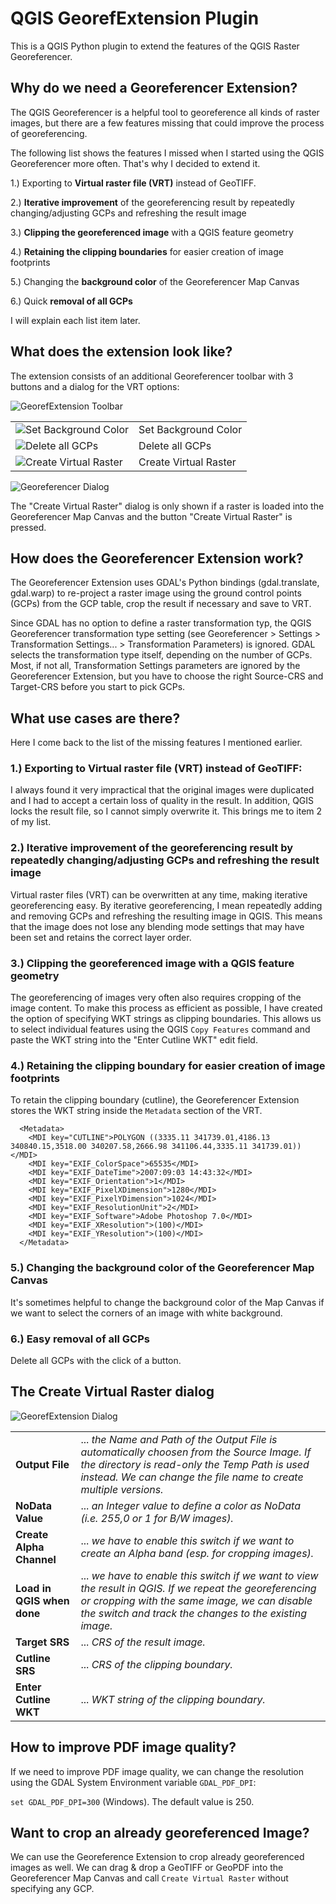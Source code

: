 
# QGIS GeorefExtension Plugin

This is a QGIS Python plugin to extend the features of the QGIS Raster Georeferencer.

## Why do we need a Georeferencer Extension?

The QGIS Georeferencer is a helpful tool to georeference all kinds of raster images, but there are a few features missing that could improve the process of georeferencing.

The following list shows the features I missed when I started using the QGIS Georeferencer more often.
That's why I decided to extend it.

1.) Exporting to **Virtual raster file (VRT)** instead of GeoTIFF.

2.) **Iterative improvement** of the georeferencing result by repeatedly changing/adjusting GCPs and refreshing the result image

3.) **Clipping the georeferenced image** with a QGIS feature geometry

4.) **Retaining the clipping boundaries** for easier creation of image footprints

5.) Changing the **background color** of the Georeferencer Map Canvas

6.) Quick **removal of all GCPs**

I will explain each list item later.

## What does the extension look like?

The extension consists of an additional Georeferencer toolbar with 3 buttons and a dialog for the VRT options:


![GeorefExtension Toolbar](./images/toolbar.jpg)

|         |         |
| ------- | ------- |
| ![Set Background Color](./icons/color.svg) | Set Background Color |
| ![Delete all GCPs](./icons/delete.svg) | Delete all GCPs |
| ![Create Virtual Raster](./icons/go.svg) | Create Virtual Raster |

![Georeferencer Dialog](./images/georeferencer.jpg)

The "Create Virtual Raster" dialog is only shown if a raster is loaded into the Georeferencer Map Canvas and the button "Create Virtual Raster" is pressed.

## How does the Georeferencer Extension work?

The Georeferencer Extension uses GDAL's Python bindings (gdal.translate, gdal.warp) to re-project a raster image using the ground control points (GCPs) from the GCP table, crop the result if necessary and save to VRT.

Since GDAL has no option to define a raster transformation typ, the QGIS Georeferencer transformation type setting (see Georeferencer > Settings > Transformation Settings... > Transformation Parameters) is ignored. GDAL selects the transformation type itself, depending on the number of GCPs.
Most, if not all, Transformation Settings parameters are ignored by the Georeferencer Extension, but you have to choose the right Source-CRS and Target-CRS before you start to pick GCPs.

## What use cases are there?

Here I come back to the list of the missing features I mentioned earlier.

### 1.) Exporting to **Virtual raster file (VRT)** instead of GeoTIFF:

I always found it very impractical that the original images were duplicated and I had to accept a certain loss of quality in the result.
In addition, QGIS locks the result file, so I cannot simply overwrite it. This brings me to item 2 of my list.

### 2.) **Iterative improvement** of the georeferencing result by repeatedly changing/adjusting GCPs and refreshing the result image

Virtual raster files (VRT) can be overwritten at any time, making iterative georeferencing easy.
By iterative georeferencing, I mean repeatedly adding and removing GCPs and refreshing the resulting image in QGIS. 
This means that the image does not lose any blending mode settings that may have been set and retains the correct layer order.

### 3.) **Clipping the georeferenced image** with a QGIS feature geometry

The georeferencing of images very often also requires cropping of the image content.
To make this process as efficient as possible, I have created the option of specifying WKT strings as clipping boundaries.
This allows us to select individual features using the QGIS `Copy Features` command and paste the WKT string into the "Enter Cutline WKT" edit field.

### 4.) **Retaining the clipping boundary** for easier creation of image footprints

To retain the clipping boundary (cutline), the Georeferencer Extension stores the WKT string inside the `Metadata` section of the VRT.

```
  <Metadata>
    <MDI key="CUTLINE">POLYGON ((3335.11 341739.01,4186.13 340840.15,3518.00 340207.58,2666.98 341106.44,3335.11 341739.01))</MDI>
    <MDI key="EXIF_ColorSpace">65535</MDI>
    <MDI key="EXIF_DateTime">2007:09:03 14:43:32</MDI>
    <MDI key="EXIF_Orientation">1</MDI>
    <MDI key="EXIF_PixelXDimension">1280</MDI>
    <MDI key="EXIF_PixelYDimension">1024</MDI>
    <MDI key="EXIF_ResolutionUnit">2</MDI>
    <MDI key="EXIF_Software">Adobe Photoshop 7.0</MDI>
    <MDI key="EXIF_XResolution">(100)</MDI>
    <MDI key="EXIF_YResolution">(100)</MDI>
  </Metadata>
```

### 5.) Changing the **background color** of the Georeferencer Map Canvas

It's sometimes helpful to change the background color of the Map Canvas if we want to select the corners of an image with white background.

### 6.) Easy **removal of all GCPs**

Delete all GCPs with the click of a button.

## The Create Virtual Raster dialog

![GeorefExtension Dialog](./images/dialog.jpg)

|         |         |
| ------- | ------- |
| **Output File** | ... *the Name and Path of the Output File is automatically choosen from the Source Image. If the directory is read-only the Temp Path is used instead. We can change the file name to create multiple versions.* |
| **NoData Value** | ... *an Integer value to define a color as NoData (i.e. 255,0 or 1 for B/W images).* |
| **Create Alpha Channel** | ... *we have to enable this switch if we want to create an Alpha band (esp. for cropping images).* |
| **Load in QGIS when done** | ... *we have to enable this switch if we want to view the result in QGIS. If we repeat the georeferencing or cropping with the same image, we can disable the switch and track the changes to the existing image.* |
| **Target SRS** | ... *CRS of the result image.* |
| **Cutline SRS** | ... *CRS of the clipping boundary.* |
| **Enter Cutline WKT** | ... *WKT string of the clipping boundary.* |

## How to improve PDF image quality?

If we need to improve PDF image quality, we can change the resolution using the GDAL System Environment variable `GDAL_PDF_DPI`:

`set GDAL_PDF_DPI=300` (Windows). The default value is 250.

## Want to crop an already georeferenced Image?

We can use the Georeference Extension to crop already georeferenced images as well.
We can drag & drop a GeoTIFF or GeoPDF into the Georeferencer Map Canvas and call `Create Virtual Raster` without specifying any GCP.

